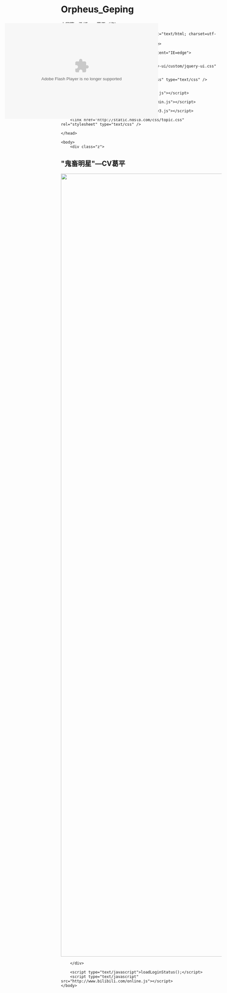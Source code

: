 # Orpheus_Geping
中国第一歌姬——葛平（炮）。

<!DOCTYPE html>
<html xmlns="http://www.w3.org/1999/xhtml">
	<head>
		
		<meta http-equiv="Content-Type" content="text/html; charset=utf-8">
		<title>&quot;鬼畜明星&quot;—CV葛平</title>

		
<meta name="description" content="嗨~小朋友们~还记得我是谁吗~~？" />
<meta name="keywords" content="葛平 葛炮" />

		<meta http-equiv="X-UA-Compatible" content="IE=edge">
		
		<link rel="stylesheet" href="http://static.hdslb.com/images/jquery-ui/custom/jquery-ui.css" type="text/css">
		<link rel="stylesheet" href="http://static.hdslb.com/css/new_z2.css" type="text/css" />
		
		<script type="text/javascript" src="http://static.hdslb.com/js/jquery.min.js"></script>
		<script type="text/javascript" src="http://static.hdslb.com/js/jquery-ui.min.js"></script>
		<script type="text/javascript" src="http://static.hdslb.com/js/base.core.v3.js"></script>
		
		<link href="http://static.hdslb.com/css/topic.css" rel="stylesheet" type="text/css" />
		
	</head>

	<body>           
		<div class="z">

<img src="http://i1.hdslb.com/topic/201305/1368260706-be5e3f0fd7776908.jpg" style="display:none" />
<div class="main-inner">
	<div class="viewbox">
    	<div class="info">
    	<h2>&quot;鬼畜明星&quot;—CV葛平</h2>
    	</div>
	</div>
</div>
<div class="videobox">
    <div class="z-txt">
    <embed quality="high" allowfullscreen="true" type="application/x-shockwave-flash" src="http://static.hdslb.com/miniloader.swf" flashvars="aid=10429&amp;page=1&amp;autostart=false" pluginspage="http://www.adobe.com/shockwave/download/download.cgi?P1_Prod_Version=ShockwaveFlash" style="position: absolute; top: 149px; left: 52px; width: 481px; height: 300px;" height="320" width="480">
<img name="Hi" src="http://i2.hdslb.com/topic/201305/22bd8299e9cb9b1a.jpg" width="960" height="2450" border="0" id="Hi" usemap="#m_Hi小朋友们大家好鬼畜明星葛平" alt="" style=""><map name="m_Hi小朋友们大家好鬼畜明星葛平" id="m_Hi小朋友们大家好鬼畜明星葛平">
<area shape="poly" coords="83,875,84,836,303,817,416,822,416,907,305,907" href="http://www.bilibili.tv/video/av366687/" target="_blank" title="2012葛炮祭" alt="2012葛炮祭">
<area shape="rect" coords="658,1977,858,2136" href="http://www.bilibili.tv/video/av185093/" target="_blank" title="【日语已经不能阻止葛叔了】千本桜" alt="【日语已经不能阻止葛叔了】千本桜">
<area shape="rect" coords="103,2195,303,2355" href="http://www.bilibili.tv/video/av42538/" target="_blank" title="组曲『超威葛炮』（附 原曲Ver）" alt="组曲『超威葛炮』（附 原曲Ver）">
<area shape="rect" coords="658,1750,858,1909" href="http://www.bilibili.tv/video/av275579/" target="_blank" title="葛平热唱光头子OP 【潜行吧！大光头】" alt="葛平热唱光头子OP 【潜行吧！大光头】">
<area shape="rect" coords="383,2195,583,2354" href="http://www.bilibili.tv/video/av524169/" target="_blank" title="【白金时光机】新葛平热唱《炮物语》组曲【烂兔子P】" alt="【白金时光机】新葛平热唱《炮物语》组曲【烂兔子P】">
<area shape="rect" coords="383,1977,583,2136" href="http://www.bilibili.tv/video/av463967/" target="_blank" title="[2013拜年祭]葛平之空" alt="[2013拜年祭]葛平之空">
<area shape="rect" coords="104,1977,304,2136" href="http://www.bilibili.tv/video/av112305/" target="_blank" title="【葛炮】翻唱数码宝贝op Dream-Fly" alt="【葛炮】翻唱数码宝贝op Dream-Fly">
<area shape="rect" coords="653,1521,862,1690" href="http://www.bilibili.tv/video/av119220/" target="_blank" title="【葛炮×那朵花ED】Secret Base ～曾经的光头、如今的基友～" alt="【葛炮×那朵花ED】Secret Base ～曾经的光头、如今的基友～">
<area shape="rect" coords="658,2190,867,2359" href="http://www.bilibili.tv/search?keyword=%E8%91%9B%E7%82%AE&orderby=&formsubmit=" target="_blank" title="葛叔！我们找到你了！" alt="葛叔！我们找到你了！">
<area shape="rect" coords="378,1746,587,1915" href="http://www.bilibili.tv/video/av225966/" target="_blank" title="葛平热唱伪物语OP [ 白金光头 ]" alt="葛平热唱伪物语OP [ 白金光头 ]">
<area shape="rect" coords="379,1516,588,1685" href="http://www.bilibili.tv/video/av75179/" target="_blank" title="【葛平金曲】循环（完整版）" alt="【葛平金曲】循环（完整版）">
<area shape="rect" coords="97,1746,306,1915" href="http://www.bilibili.tv/video/av151371/" target="_blank" title="【葛炮祭应援】给我一个葛炮" alt="【葛炮祭应援】给我一个葛炮">
<area shape="rect" coords="98,1521,307,1691" href="http://www.bilibili.tv/video/av9223/" target="_blank" title="【PV向】葛炮の消失" alt="【PV向】葛炮の消失">
<area shape="rect" coords="554,1054,864,1257" href="http://www.bilibili.tv/video/av152171/" target="_blank" title="炮叔10.3全程（高能）+炮叔接受采访视频整合" alt="炮叔10.3全程（高能）+炮叔接受采访视频整合">
<area shape="rect" coords="117,1051,422,1254" href="http://www.bilibili.tv/video/av116680/" target="_blank" title="长沙葛平见面会" alt="长沙葛平见面会">
<area shape="poly" coords="63,745,300,745,300,698,430,698,429,803,63,803" href="http://www.bilibili.tv/video/av151403/" target="_blank" title="2011葛炮祭" alt="2011葛炮祭">
<area shape="rect" coords="534,491,882,578" href="http://www.bilibili.tv/video/av509635/" target="_blank" title="【原版】葛平 绕口令 发音练习【无水印】" alt="【原版】葛平 绕口令 发音练习【无水印】">
<area shape="rect" coords="99,489,447,576" href="http://www.bilibili.tv/video/av10429/" target="_blank" title="【原版】葛平 吴克 小光头的由来 老物【起源】" alt="【原版】葛平 吴克 小光头的由来 老物【起源】">
</map>
	</div>
</div>


<script type="text/javascript" src="http://static.hdslb.com/js/page.arc.js"></script>
<script type="text/javascript" src="http://interface.bilibili.com/topic_count?aid=55"></script>



			
		</div>
			
		<script type="text/javascript">loadLoginStatus();</script>
		<script type="text/javascript" src="http://www.bilibili.com/online.js"></script>
	</body>
</html>
